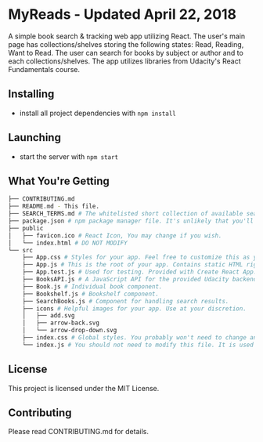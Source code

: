 # MyReads - Updated April 22, 2018 

A simple book search & tracking web app utilizing React. The user's main page has collections/shelves storing the following states: Read, Reading, Want to Read.  The user can search for books by subject or author and to each collections/shelves. The app utilizes libraries from Udacity's React Fundamentals course.  
## Installing

* install all project dependencies with `npm install`

## Launching

* start the server with `npm start`

## What You're Getting
```bash
├── CONTRIBUTING.md
├── README.md - This file.
├── SEARCH_TERMS.md # The whitelisted short collection of available search terms for you to use with your app.
├── package.json # npm package manager file. It's unlikely that you'll need to modify this.
├── public
│   ├── favicon.ico # React Icon, You may change if you wish.
│   └── index.html # DO NOT MODIFY
└── src
    ├── App.css # Styles for your app. Feel free to customize this as you desire.
    ├── App.js # This is the root of your app. Contains static HTML right now.
    ├── App.test.js # Used for testing. Provided with Create React App. Testing is encouraged, but not required.
    ├── BooksAPI.js # A JavaScript API for the provided Udacity backend. Instructions for the methods are below.
    ├── Book.js # Individual book component.
    ├── Bookshelf.js # Bookshelf component.
    ├── SearchBooks.js # Component for handling search results.
    ├── icons # Helpful images for your app. Use at your discretion.
    │   ├── add.svg
    │   ├── arrow-back.svg
    │   └── arrow-drop-down.svg
    ├── index.css # Global styles. You probably won't need to change anything here.
    └── index.js # You should not need to modify this file. It is used for DOM rendering only.
```

## License

This project is licensed under the MIT License.

## Contributing

Please read CONTRIBUTING.md for details.

